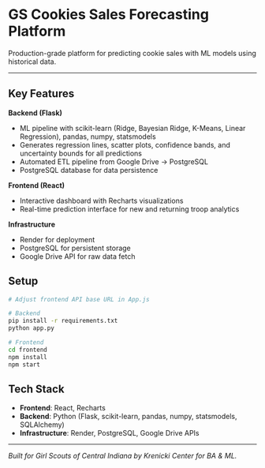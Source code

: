 # GS Cookies Sales Forecasting Platform

Production-grade platform for predicting cookie sales with ML models using historical data.

---

## Key Features

**Backend (Flask)**
- ML pipeline with scikit-learn (Ridge, Bayesian Ridge, K-Means, Linear Regression), pandas, numpy, statsmodels
- Generates regression lines, scatter plots, confidence bands, and uncertainty bounds for all predictions
- Automated ETL pipeline from Google Drive → PostgreSQL
- PostgreSQL database for data persistence

**Frontend (React)**
- Interactive dashboard with Recharts visualizations
- Real-time prediction interface for new and returning troop analytics

**Infrastructure**
- Render for deployment
- PostgreSQL for persistent storage
- Google Drive API for raw data fetch

## Setup

```bash
# Adjust frontend API base URL in App.js

# Backend
pip install -r requirements.txt
python app.py

# Frontend
cd frontend
npm install
npm start
```

## Tech Stack

- **Frontend**: React, Recharts
- **Backend**: Python (Flask, scikit-learn, pandas, numpy, statsmodels, SQLAlchemy)
- **Infrastructure**: Render, PostgreSQL, Google Drive APIs 

---

_Built for Girl Scouts of Central Indiana by Krenicki Center for BA & ML._
